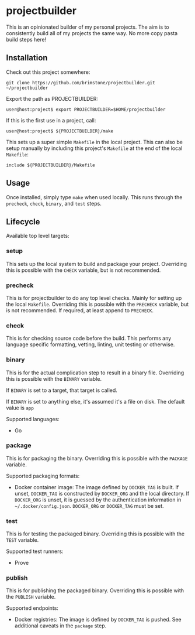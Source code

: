 projectbuilder
==============

This is an opinionated builder of my personal projects. The aim is to
consistently build all of my projects the same way. No more copy pasta build
steps here!

Installation
------------

Check out this project somewhere:

```
git clone https://github.com/brimstone/projectbuilder.git ~/projectbuilder
```

Export the path as PROJECTBUILDER:

```
user@host:project$ export PROJECTBUILDER=$HOME/projectbuilder
```

If this is the first use in a project, call:

```
user@host:project$ ${PROJECTBUILDER}/make
```

This sets up a super simple `Makefile` in the local project. This can also be
setup manually by including this project's `Makefile` at the end of the local
`Makefile`:

```
include ${PROJECTBUILDER}/Makefile
```


Usage
-----

Once installed, simply type `make` when used locally. This runs through the
`precheck`, `check`, `binary`, and `test` steps.

Lifecycle
---------

Available top level targets:

### setup

This sets up the local system to build and package your project. Overriding this
is possible with the `CHECK` variable, but is not recommended.

### precheck

This is for projectbuilder to do any top level checks. Mainly for setting up the
local `Makefile`. Overriding this is possible with the `PRECHECK` variable, but
is not recommended. If required, at least append to `PRECHECK`.

### check

This is for checking source code before the build. This performs any language
specific formatting, vetting, linting, unit testing or otherwise. 

### binary

This is for the actual complication step to result in a binary file. Overriding
this is possible with the `BINARY` variable.

If `BINARY` is set to a target, that target is called.

If `BINARY` is set to anything else, it's assumed it's a file on disk. The
default value is `app`

Supported languages:

- Go

### package

This is for packaging the binary. Overriding this is possible with the `PACKAGE`
variable.

Supported packaging formats:

- Docker container image: The image defined by `DOCKER_TAG` is built. If unset,
`DOCKER_TAG` is constructed by `DOCKER_ORG` and the local directory. If
`DOCKER_ORG` is unset, it is guessed by the authentication information in
`~/.docker/config.json`. `DOCKER_ORG` or `DOCKER_TAG` must be set.

### test

This is for testing the packaged binary. Overriding this is possible with the
`TEST` variable.

Supported test runners:

- Prove

### publish

This is for publishing the packaged binary. Overriding this is possible with the
`PUBLISH` variable.

Supported endpoints:

- Docker registries: The image is defined by `DOCKER_TAG` is pushed. See
additional caveats in the `package` step.
